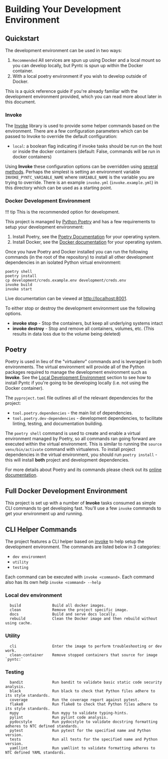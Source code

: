 # Building Your Development Environment

## Quickstart

The development environment can be used in two ways:

1. `Recommended` All services are spun up using Docker and a local mount so you can develop locally, but Pyntc is spun up within the Docker container.
2. With a local poetry environment if you wish to develop outside of Docker.

This is a quick reference guide if you're already familiar with the development environment provided, which you can read more about later in this document.

### Invoke

The [Invoke](http://www.pyinvoke.org/) library is used to provide some helper commands based on the environment. There are a few configuration parameters which can be passed to Invoke to override the default configuration:

- `local`: a boolean flag indicating if invoke tasks should be run on the host or inside the docker containers (default: False, commands will be run in docker containers)

Using **Invoke** these configuration options can be overridden using [several methods](https://docs.pyinvoke.org/en/stable/concepts/configuration.html). Perhaps the simplest is setting an environment variable `INVOKE_PYNTC_VARIABLE_NAME` where `VARIABLE_NAME` is the variable you are trying to override. There is an example `invoke.yml` (`invoke.example.yml`) in this directory which can be used as a starting point.

### Docker Development Environment

!!! tip
    This is the recommended option for development.

This project is managed by [Python Poetry](https://python-poetry.org/) and has a few requirements to setup your development environment:

1. Install Poetry, see the [Poetry Documentation](https://python-poetry.org/docs/#installation) for your operating system.
2. Install Docker, see the [Docker documentation](https://docs.docker.com/get-docker/) for your operating system.

Once you have Poetry and Docker installed you can run the following commands (in the root of the repository) to install all other development dependencies in an isolated Python virtual environment:

```shell
poetry shell
poetry install
cp development/creds.example.env development/creds.env
invoke build
invoke start
```

Live documentation can be viewed at [http://localhost:8001](http://localhost:8001).

To either stop or destroy the development environment use the following options.

- **invoke stop** - Stop the containers, but keep all underlying systems intact
- **invoke destroy** - Stop and remove all containers, volumes, etc. (This results in data loss due to the volume being deleted)

## Poetry

Poetry is used in lieu of the "virtualenv" commands and is leveraged in both environments. The virtual environment will provide all of the Python packages required to manage the development environment such as **Invoke**. See the [Local Development Environment](#local-poetry-development-environment) section to see how to install Pyntc if you're going to be developing locally (i.e. not using the Docker container).

The `pyproject.toml` file outlines all of the relevant dependencies for the project:

- `tool.poetry.dependencies` - the main list of dependencies.
- `tool.poetry.dev-dependencies` - development dependencies, to facilitate linting, testing, and documentation building.

The `poetry shell` command is used to create and enable a virtual environment managed by Poetry, so all commands ran going forward are executed within the virtual environment. This is similar to running the `source venv/bin/activate` command with virtualenvs. To install project dependencies in the virtual environment, you should run `poetry install` - this will install **both** project and development dependencies.

For more details about Poetry and its commands please check out its [online documentation](https://python-poetry.org/docs/).

## Full Docker Development Environment

This project is set up with a number of **Invoke** tasks consumed as simple CLI commands to get developing fast. You'll use a few `invoke` commands to get your environment up and running.

## CLI Helper Commands

The project features a CLI helper based on [invoke](http://www.pyinvoke.org/) to help setup the development environment. The commands are listed below in 3 categories:
- `dev environment`
- `utility`
- `testing`

Each command can be executed with `invoke <command>`. Each command also has its own help `invoke <command> --help`

### Local dev environment

```
  build              Build all docker images.
  clean              Remove the project specific image.
  docs               Build and serve docs locally.
  rebuild            Clean the Docker image and then rebuild without using cache.
```

### Utility

```
  cli                Enter the image to perform troubleshooting or dev work.
  clean-container    Remove stopped containers that source for image `pyntc:`
```

### Testing

```
  bandit             Run bandit to validate basic static code security analysis.
  black              Run black to check that Python files adhere to its style standards.
  coverage           Run the coverage report against pytest.
  flake8             Run flake8 to check that Python files adhere to its style standards.
  mypy               Run mypy to validate typing-hints.
  pylint             Run pylint code analysis.
  pydocstyle         Run pydocstyle to validate docstring formatting adheres to NTC defined standards.
  pytest             Run pytest for the specified name and Python version.
  tests              Run all tests for the specified name and Python version.
  yamllint           Run yamllint to validate formatting adheres to NTC defined YAML standards.
```